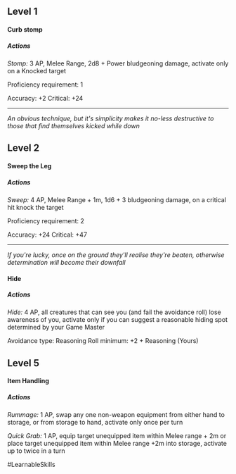 ## Level 1
#### Curb stomp

##### Actions

*Stomp:* 3 AP, Melee Range, 2d8 + Power bludgeoning damage, activate only on a Knocked target

Proficiency requirement: 1

Accuracy: +2
Critical: +24

---
*An obvious technique, but it's simplicity makes it no-less destructive to those that find themselves kicked while down*

## Level 2
#### Sweep the Leg

##### Actions

*Sweep:* 4 AP, Melee Range + 1m, 1d6 + 3 bludgeoning damage, on a critical hit knock the target

Proficiency requirement: 2

Accuracy: +24
Critical: +47

---
*If you're lucky, once on the ground they'll realise they're beaten, otherwise determination will become their downfall*

#### Hide

##### Actions

 *Hide:* 4 AP, all creatures that can see you (and fail the avoidance roll) lose awareness of you, activate only if you can suggest a reasonable hiding spot determined by your Game Master

  Avoidance type: Reasoning
  Roll minimum: +2 + Reasoning (Yours)

## Level 5

#### Item Handling

##### Actions

*Rummage:* 1 AP, swap any one non-weapon equipment from either hand to storage, or from storage to hand, activate only once per turn

*Quick Grab:* 1 AP, equip target unequipped item within Melee range + 2m or place target unequipped item within Melee range +2m into storage, activate up to twice in a turn

#LearnableSkills